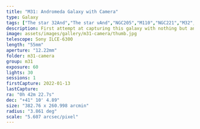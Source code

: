 ```yaml
---
title: "M31: Andromeda Galaxy with Camera"
type: Galaxy
tags: ["The star 32And","The star νAnd","NGC205","M110","NGC221","M32","NGC224","M31","Andromeda Galaxy"]
description: First attempt at capturing this galaxy with nothing but an ordinary camera and zoom lens.
image: assets/images/gallery/m31-camera/thumb.jpg
telescope: Sony ILCE-6300
length: "55mm"
aperture: "12.22mm"
folder: m31-camera
group: m31
exposure: 60
lights: 30 
sessions: 1
firstCapture: 2022-01-13 
lastCapture:
ra: "0h 42m 22.7s"
dec: "+41° 10' 4.89"
size: "382.76 x 260.998 arcmin"
radius: "3.861 deg"
scale: "5.607 arcsec/pixel"
---
```


